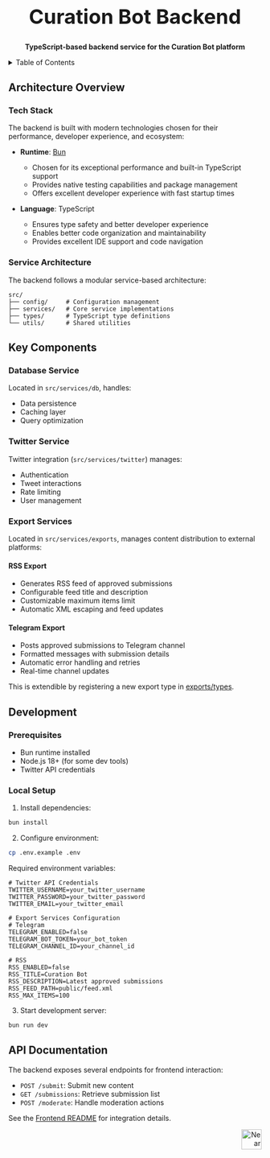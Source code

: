 <!-- markdownlint-disable MD014 -->
<!-- markdownlint-disable MD033 -->
<!-- markdownlint-disable MD041 -->
<!-- markdownlint-disable MD029 -->

<div align="center">

<h1 style="font-size: 2.5rem; font-weight: bold;">Curation Bot Backend</h1>

  <p>
    <strong>TypeScript-based backend service for the Curation Bot platform</strong>
  </p>

</div>

<details>
  <summary>Table of Contents</summary>

- [Architecture Overview](#architecture-overview)
  - [Tech Stack](#tech-stack)
  - [Service Architecture](#service-architecture)
- [Key Components](#key-components)
  - [Database Service](#database-service)
  - [Twitter Service](#twitter-service)
- [Development](#development)
  - [Prerequisites](#prerequisites)
  - [Local Setup](#local-setup)
- [API Documentation](#api-documentation)

</details>

## Architecture Overview

### Tech Stack

The backend is built with modern technologies chosen for their performance, developer experience, and ecosystem:

- **Runtime**: [Bun](https://bun.sh)
  - Chosen for its exceptional performance and built-in TypeScript support
  - Provides native testing capabilities and package management
  - Offers excellent developer experience with fast startup times

- **Language**: TypeScript
  - Ensures type safety and better developer experience
  - Enables better code organization and maintainability
  - Provides excellent IDE support and code navigation

### Service Architecture

The backend follows a modular service-based architecture:

```
src/
├── config/     # Configuration management
├── services/   # Core service implementations
├── types/      # TypeScript type definitions
└── utils/      # Shared utilities
```

## Key Components

### Database Service

Located in `src/services/db`, handles:

- Data persistence
- Caching layer
- Query optimization

### Twitter Service

Twitter integration (`src/services/twitter`) manages:

- Authentication
- Tweet interactions
- Rate limiting
- User management

### Export Services

Located in `src/services/exports`, manages content distribution to external platforms:

#### RSS Export

- Generates RSS feed of approved submissions
- Configurable feed title and description
- Customizable maximum items limit
- Automatic XML escaping and feed updates

#### Telegram Export

- Posts approved submissions to Telegram channel
- Formatted messages with submission details
- Automatic error handling and retries
- Real-time channel updates

This is extendible by registering a new export type in [exports/types](./src/services/exports/types.ts).

## Development

### Prerequisites

- Bun runtime installed
- Node.js 18+ (for some dev tools)
- Twitter API credentials

### Local Setup

1. Install dependencies:

```bash
bun install
```

2. Configure environment:

```bash
cp .env.example .env
```

Required environment variables:

```env
# Twitter API Credentials
TWITTER_USERNAME=your_twitter_username
TWITTER_PASSWORD=your_twitter_password
TWITTER_EMAIL=your_twitter_email

# Export Services Configuration
# Telegram
TELEGRAM_ENABLED=false
TELEGRAM_BOT_TOKEN=your_bot_token
TELEGRAM_CHANNEL_ID=your_channel_id

# RSS
RSS_ENABLED=false
RSS_TITLE=Curation Bot
RSS_DESCRIPTION=Latest approved submissions
RSS_FEED_PATH=public/feed.xml
RSS_MAX_ITEMS=100
```

3. Start development server:

```bash
bun run dev
```

## API Documentation

The backend exposes several endpoints for frontend interaction:

- `POST /submit`: Submit new content
- `GET /submissions`: Retrieve submission list
- `POST /moderate`: Handle moderation actions

See the [Frontend README](../frontend/README.md) for integration details.

<div align="right">
<a href="https://nearbuilders.org" target="_blank">
<img
  src="https://builders.mypinata.cloud/ipfs/QmWt1Nm47rypXFEamgeuadkvZendaUvAkcgJ3vtYf1rBFj"
  alt="Near Builders"
  height="40"
/>
</a>
</div>
